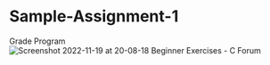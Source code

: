 # Sample-Assignment-1
Grade Program
![Screenshot 2022-11-19 at 20-08-18 Beginner Exercises - C Forum](https://user-images.githubusercontent.com/101375286/202877967-98fb8139-d5da-492a-9e9e-b3fc7826a384.png)
